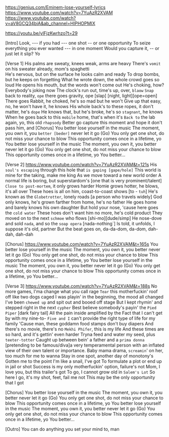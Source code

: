 https://genius.com/Eminem-lose-yourself-lyrics
https://www.youtube.com/watch?v=7YuAzR2XVAM
https://www.youtube.com/watch?v=aV8GCQ34biA&ab_channel=HIPHOPMIX

https://youtu.be/ylFjzKwrhzo?t=29

[Intro]
Look, --- if you had --- one shot -- or one opportunity
To seize everything you ever wanted --- in one moment
Would you capture it, -- or just let it slip? Yo

[Verse 1]
His palms are sweaty, knees weak, arms are heavy
There's `vomit` on his sweater already, mom's spaghetti    
He's nervous, but on the surface he looks calm and ready
To drop bombs, but he keeps on forgetting
What he wrote down, the whole crowd goes so loud
He opens his mouth, but the words won't come out
He's choking, how? Everybody's joking now
The clock's run out, time's up, over, `blaow`
`Snap` back to reality, `ope` there goes gravity, ope        [slap] [night, light][ope=open]
There goes Rabbit, he choked, he's so mad but he won't
Give up that easy, no, he won't have it, he knows
His whole back's to these ropes, it don't matter, he's `dope`
He knows that, but he's broke, he's so `stagnant`, he knows
When he goes back to this `mobile` home, that's when it's
`Back to` the lab again, yo, this old `rhapsody`
Better go capture this moment and hope it don't pass him, and
[Chorus]
You better lose yourself in the music
The moment, you own it, you `better [beder]` never let it go (Go)
You only get one shot, do not miss your chance to blow
This opportunity comes once in a lifetime, yo
You better lose yourself in the music
The moment, you own it, you better never let it go (Go)
You only get one shot, do not miss your chance to blow
This opportunity comes once in a lifetime, yo
You better…

[Verse 2] https://www.youtube.com/watch?v=7YuAzR2XVAM&t=121s
His `soul's escaping` through this hole that `is gaping [gape/hole]`
This world is mine for the taking, make me king
As we move toward a new world order
A normal life is boring, but superstardom's     [one that is very prominent/talent]
`Close to post-mortem`, it only grows harder
Homie grows hotter, he blows, it's all over
These hoes is all on him, coast-to-coast shows    [to - `tuh`]
He's known as the `Globetrotter`, lonely roads      [a person who travels widely]
God only knows, he's grown farther from home, he's no father
He goes home and barely knows his own daughter
But hold your nose, 'cause here goes the `cold water`
These hoes don't want him no more, he's cold product
They moved on to the next `schmoe` who flows        [shi-mo][dude/simp]
He nose-dove and sold `nada`, and so the `soap opera`     [nada-nothing`]
Is told, it unfolds, I suppose it's old, partner
But the beat goes on, da-da-dom, da-dom, dah-dah, dah-dah

[Chorus] https://www.youtube.com/watch?v=7YuAzR2XVAM&t=165s
You better lose yourself in the music
The moment, you own it, you better never let it go (Go)
You only get one shot, do not miss your chance to blow
This opportunity comes once in a lifetime, yo
You better lose yourself in the music
The moment, you own it, you better never let it go (Go)
You only get one shot, do not miss your chance to blow
This opportunity comes once in a lifetime, yo
You better…

[Verse 3] https://www.youtube.com/watch?v=7YuAzR2XVAM&t=188s
No more games, I'ma change what you call rage
`Tear` this motherfuckin' roof off like two dogs caged
I was playin' in the beginning, the mood all changed
I've been `chewed up` and spit out and booed off stage
But I kept rhymin' and stepped right in the next `cypher`
Best believe somebody's payin' the `Pied Piper`          [dark fairy tail]
All the pain inside amplified by the
Fact that I can't get by with my nine-to-
`Five and I` can't provide the right type of life for my family
'Cause man, these goddamn food stamps don't buy diapers
And there's no movie, there's no `Mekhi Phifer`, this is my life
And these times are so hard, and it's gettin' even harder
Tryna feed and water my seed, plus `teeter-totter`
Caught up between bein' a father and a `prima donna`  [pretending to be famous/diva]a very temperamental person with an inflated view of their own talent or importance.
Baby mama drama, `screamin`' on her, too much for me to wanna
Stay in one spot, another day of monotony's
Gotten me to the point I'm like a snail, I've got
To formulate a plot or end up in jail or shot
Success is my only motherfuckin' option, failure's not
Mom, I love you, but this trailer's got
To go, I cannot grow old in `Salem's Lot`
So here I go, it's my shot, feet, fail me not
This may be the only opportunity that I got

[Chorus]
You better lose yourself in the music
The moment, you own it, you better never let it go (Go)
You only get one shot, do not miss your chance to blow
This opportunity comes once in a lifetime, yo
You better lose yourself in the music
The moment, you own it, you better never let it go (Go)
You only get one shot, do not miss your chance to blow
This opportunity comes once in a lifetime, yo
You better…

[Outro]
You can do anything you set your mind to, man